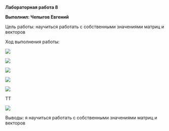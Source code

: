 **Лабораторная работа 8**

**Выполнил: Чепыгов Евгений**

Цель работы: научиться работать с собственными значениями матриц и векторов

Ход выполнения работы:

![](media/4ed177f2de78e4dfc2da88a82e0a4a2b.png)

![](media/6a2445d3e44b621191100cd8474b66b9.png)

![](media/9ab4c2d56efb150b027762f013fbf02d.png)

![](media/dd53b49fb9e906dba7d1380dab83a988.png)

![](media/573cea9c15f3c31c3cad39a490f7e258.png)

TT

![](media/c2b17395604f624633352d54d59cc9ce.png)

Выводы: я научиться работать с собственными значениями матриц и векторов
